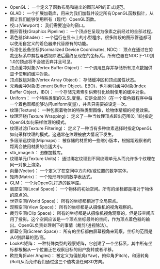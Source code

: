 - OpenGL： 一个定义了函数布局和输出的图形API的正式规范。
- GLAD： 一个扩展加载库，用来为我们加载并设定所有OpenGL函数指针，从而让我们能够使用所有（现代）OpenGL函数。
- 视口(Viewport)： 我们需要渲染的窗口。
- 图形管线(Graphics Pipeline)： 一个顶点在呈现为像素之前经过的全部过程。
- 着色器(Shader)： 一个运行在显卡上的小型程序。很多阶段的图形管道都可以使用自定义的着色器来代替原有的功能。
- 标准化设备坐标(Normalized Device Coordinates, NDC)： 顶点在通过在剪裁坐标系中剪裁与透视除法后最终呈现在的坐标系。所有位置在NDC下-1.0到1.0的顶点将不会被丢弃并且可见。
- 顶点缓冲对象(Vertex Buffer Object)： 一个调用显存并存储所有顶点数据供显卡使用的缓冲对象。
- 顶点数组对象(Vertex Array Object)： 存储缓冲区和顶点属性状态。
- 元素缓冲对象(Element Buffer Object，EBO)，也叫索引缓冲对象(Index Buffer Object，IBO)： 一个存储元素索引供索引化绘制使用的缓冲对象。
- Uniform： 一个特殊类型的GLSL变量。它是全局的（在一个着色器程序中每一个着色器都能够访问uniform变量），并且只需要被设定一次。
- 纹理(Texture)： 一种包裹着物体的特殊类型图像，给物体精细的视觉效果。
- 纹理环绕(Texture Wrapping)： 定义了一种当纹理顶点超出范围(0, 1)时指定OpenGL如何采样纹理的模式。
- 纹理过滤(Texture Filtering)： 定义了一种当有多种纹素选择时指定OpenGL如何采样纹理的模式。这通常在纹理被放大情况下发生。
- 多级渐远纹理(Mipmaps)： 被存储的材质的一些缩小版本，根据距观察者的距离会使用材质的合适大小。
- stb_image.h： 图像加载库。
- 纹理单元(Texture Units)： 通过绑定纹理到不同纹理单元从而允许多个纹理在同一对象上渲染。
- 向量(Vector)： 一个定义了在空间中方向和/或位置的数学实体。
- 矩阵(Matrix)： 一个矩形阵列的数学表达式。
- GLM： 一个为OpenGL打造的数学库。
- 局部空间(Local Space)： 一个物体的初始空间。所有的坐标都是相对于物体的原点的。
- 世界空间(World Space)： 所有的坐标都相对于全局原点。
- 观察空间(View Space)： 所有的坐标都是从摄像机的视角观察的。
- 裁剪空间(Clip Space)： 所有的坐标都是从摄像机视角观察的，但是该空间应用了投影。这个空间应该是一个顶点坐标最终的空间，作为顶点着色器的输出。OpenGL负责处理剩下的事情（裁剪/透视除法）。
- 屏幕空间(Screen Space)： 所有的坐标都由屏幕视角来观察。坐标的范围是从0到屏幕的宽/高。
- LookAt矩阵： 一种特殊类型的观察矩阵，它创建了一个坐标系，其中所有坐标都根据从一个位置正在观察目标的用户旋转或者平移。
- 欧拉角(Euler Angles)： 被定义为偏航角(Yaw)，俯仰角(Pitch)，和滚转角(Roll)从而允许我们通过这三个值构造任何3D方向。